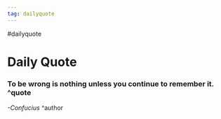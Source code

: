 ```yaml
---
tag: dailyquote
---
```


#dailyquote

# Daily Quote

### To be wrong is nothing unless you continue to remember it. ^quote
*-Confucius* ^author
